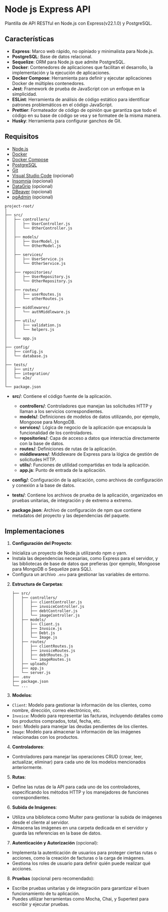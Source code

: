 # Node js Express API

Plantilla de API RESTful en Node.js con Express(v22.1.0) y PostgreSQL.

## Características

- **Express**: Marco web rápido, no opiniado y minimalista para Node.js.
- **PostgreSQL**: Base de datos relacional.
- **Sequelize**: ORM para Node.js que admite PostgreSQL.
- **Docker**: Contenedores de aplicaciones que facilitan el desarrollo, la implementación y la ejecución de aplicaciones.
- **Docker Compose**: Herramienta para definir y ejecutar aplicaciones Docker de múltiples contenedores.
- **Jest**: Framework de prueba de JavaScript con un enfoque en la simplicidad.
- **ESLint**: Herramienta de análisis de código estático para identificar patrones problemáticos en el código JavaScript.
- **Prettier**: Formateador de código de opinión que garantiza que todo el código en su base de código se vea y se formatee de la misma manera.
- **Husky**: Herramienta para configurar ganchos de Git.

## Requisitos

- [Node.js](https://nodejs.org/)
- [Docker](https://www.docker.com/)
- [Docker Compose](https://docs.docker.com/compose/)
- [PostgreSQL](https://www.postgresql.org/)
- [Git](https://git-scm.com/)
- [Visual Studio Code](https://code.visualstudio.com/) (opcional)
- [Insomnia](https://insomnia.rest/) (opcional)
- [DataGrip](https://www.jetbrains.com/datagrip/) (opcional)
- [DBeaver](https://dbeaver.io/) (opcional)
- [pgAdmin](https://www.pgadmin.org/) (opcional)

```
project-root/
│
├── src/
│   ├── controllers/
│   │   ├── UserController.js
│   │   └── OtherController.js
│   │
│   ├── models/
│   │   ├── UserModel.js
│   │   └── OtherModel.js
│   │
│   ├── services/
│   │   ├── UserService.js
│   │   └── OtherService.js
│   │
│   ├── repositories/
│   │   ├── UserRepository.js
│   │   └── OtherRepository.js
│   │
│   ├── routes/
│   │   ├── userRoutes.js
│   │   └── otherRoutes.js
│   │
│   ├── middlewares/
│   │   └── authMiddleware.js
│   │
│   ├── utils/
│   │   ├── validation.js
│   │   └── helpers.js
│   │
│   └── app.js
│
├── config/
│   ├── config.js
│   └── database.js
│
├── tests/
│   ├── unit/
│   ├── integration/
│   └── e2e/
│
└── package.json
```
- **src/**: Contiene el código fuente de la aplicación.
    - **controllers/**: Controladores que manejan las solicitudes HTTP y llaman a los servicios correspondientes.
    - **models/**: Definiciones de modelos de datos utilizando, por ejemplo, Mongoose para MongoDB.
    - **services/**: Lógica de negocio de la aplicación que encapsula la funcionalidad de los controladores.
    - **repositories/**: Capa de acceso a datos que interactúa directamente con la base de datos.
    - **routes/**: Definiciones de rutas de la aplicación.
    - **middlewares/**: Middleware de Express para la lógica de gestión de solicitudes HTTP.
    - **utils/**: Funciones de utilidad compartidas en toda la aplicación.
    - **app.js**: Punto de entrada de la aplicación.

- **config/**: Configuración de la aplicación, como archivos de configuración y conexión a la base de datos.

- **tests/**: Contiene los archivos de prueba de la aplicación, organizados en pruebas unitarias, de integración y de extremo a extremo.

- **package.json**: Archivo de configuración de npm que contiene metadatos del proyecto y las dependencias del paquete.


## Implementaciones

1. **Configuración del Proyecto**:
  - Inicializa un proyecto de Node.js utilizando npm o yarn.
  - Instala las dependencias necesarias, como Express para el servidor, y las bibliotecas de base de datos que prefieras (por ejemplo, Mongoose para MongoDB o Sequelize para SQL).
  - Configura un archivo `.env` para gestionar las variables de entorno.

2. **Estructura de Carpetas**:
   ```
   ├── src/
   │   ├── controllers/
   │   │   ├── clientController.js
   │   │   ├── invoiceController.js
   │   │   ├── debtController.js
   │   │   └── imageController.js
   │   ├── models/
   │   │   ├── Client.js
   │   │   ├── Invoice.js
   │   │   ├── Debt.js
   │   │   └── Image.js
   │   ├── routes/
   │   │   ├── clientRoutes.js
   │   │   ├── invoiceRoutes.js
   │   │   ├── debtRoutes.js
   │   │   └── imageRoutes.js
   │   ├── uploads/
   │   ├── app.js
   │   └── server.js
   ├── .env
   ├── package.json
   └── ...
   ```

3. **Modelos**:
  - `Client`: Modelo para gestionar la información de los clientes, como nombre, dirección, correo electrónico, etc.
  - `Invoice`: Modelo para representar las facturas, incluyendo detalles como los productos comprados, total, fecha, etc.
  - `Debt`: Modelo para manejar las deudas pendientes de los clientes.
  - `Image`: Modelo para almacenar la información de las imágenes relacionadas con los productos.

4. **Controladores**:
  - Controladores para manejar las operaciones CRUD (crear, leer, actualizar, eliminar) para cada uno de los modelos mencionados anteriormente.

5. **Rutas**:
  - Define las rutas de la API para cada uno de los controladores, especificando los métodos HTTP y los manejadores de funciones correspondientes.

6. **Subida de Imágenes**:
  - Utiliza una biblioteca como Multer para gestionar la subida de imágenes desde el cliente al servidor.
  - Almacena las imágenes en una carpeta dedicada en el servidor y guarda las referencias en la base de datos.

7. **Autenticación y Autorización** (opcional):
  - Implementa la autenticación de usuarios para proteger ciertas rutas o acciones, como la creación de facturas o la carga de imágenes.
  - Gestiona los roles de usuario para definir quién puede realizar qué acciones.

8. **Pruebas** (opcional pero recomendado):
  - Escribe pruebas unitarias y de integración para garantizar el buen funcionamiento de tu aplicación.
  - Puedes utilizar herramientas como Mocha, Chai, y Supertest para escribir y ejecutar pruebas.
